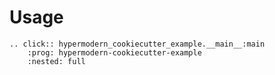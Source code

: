 # Usage

```{eval-rst}
.. click:: hypermodern_cookiecutter_example.__main__:main
    :prog: hypermodern-cookiecutter-example
    :nested: full
```
